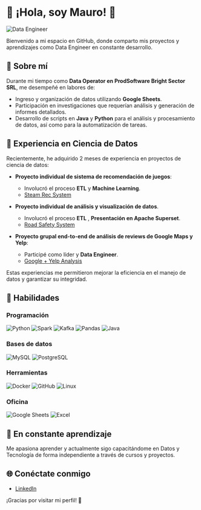 # 🌟 ¡Hola, soy Mauro! 🌟

![Data Engineer](https://img.shields.io/badge/Data_Engineer-🔋💻-blueviolet)

Bienvenido a mi espacio en GitHub, donde comparto mis proyectos y aprendizajes como Data Engineer en constante desarrollo.

## 📜 Sobre mí
Durante mi tiempo como **Data Operator en ProdSoftware Bright Sector SRL**, me desempeñé en labores de:
- Ingreso y organización de datos utilizando **Google Sheets**.
- Participación en investigaciones que requerían análisis y generación de informes detallados.
- Desarrollo de scripts en **Java** y **Python** para el análisis y procesamiento de datos, así como para la automatización de tareas.

## 🔬 Experiencia en Ciencia de Datos
Recientemente, he adquirido 2 meses de experiencia en proyectos de ciencia de datos:

- **Proyecto individual de sistema de recomendación de juegos**:  
  - Involucró el proceso **ETL** y **Machine Learning**.
  - [Steam Rec System](https://github.com/Mauro-coder555/Steam-Rec-System)


- **Proyecto individual de análisis y visualización de datos**.
  - Involucró el proceso **ETL** , **Presentación en Apache Superset**.
  - [Road Safety System](https://github.com/Mauro-coder555/analitycs-road-safety-system)


- **Proyecto grupal end-to-end de análisis de reviews de Google Maps y Yelp**: 
  - Participé como líder y **Data Engineer**.
  - [Google + Yelp Analysis](https://github.com/Aeregon-Sharks/Yelp-Google-Maps-Reviews-Recommendations)

Estas experiencias me permitieron mejorar la eficiencia en el manejo de datos y garantizar su integridad.

## 💼 Habilidades
### Programación
![Python](https://img.shields.io/badge/Python-3776AB?logo=python&logoColor=white&style=for-the-badge)
![Spark](https://img.shields.io/badge/Spark-E25A1C?logo=apachespark&logoColor=white&style=for-the-badge)
![Kafka](https://img.shields.io/badge/Kafka-231F20?logo=apachekafka&logoColor=white&style=for-the-badge)
![Pandas](https://img.shields.io/badge/Pandas-150458?logo=pandas&logoColor=white&style=for-the-badge)
![Java](https://img.shields.io/badge/Java-007396?logo=java&logoColor=white&style=for-the-badge)

### Bases de datos
![MySQL](https://img.shields.io/badge/MySQL-4479A1?logo=mysql&logoColor=white&style=for-the-badge)
![PostgreSQL](https://img.shields.io/badge/PostgreSQL-336791?logo=postgresql&logoColor=white&style=for-the-badge)

### Herramientas
![Docker](https://img.shields.io/badge/Docker-2496ED?logo=docker&logoColor=white&style=for-the-badge)
![GitHub](https://img.shields.io/badge/GitHub-181717?logo=github&logoColor=white&style=for-the-badge)
![Linux](https://img.shields.io/badge/Linux-FCC624?logo=linux&logoColor=white&style=for-the-badge)

### Oficina
![Google Sheets](https://img.shields.io/badge/Google_Sheets-34A853?logo=googlesheets&logoColor=white&style=for-the-badge)
![Excel](https://img.shields.io/badge/Excel-217346?logo=microsoftexcel&logoColor=white&style=for-the-badge)

## 📙 En constante aprendizaje
Me apasiona aprender y actualmente sigo capacitándome en Datos y Tecnología de forma independiente a través de cursos y proyectos.

## 🌐 Conéctate conmigo
- [LinkedIn](https://www.linkedin.com/in/mauroandrespereyra)

¡Gracias por visitar mi perfil! 🚀
